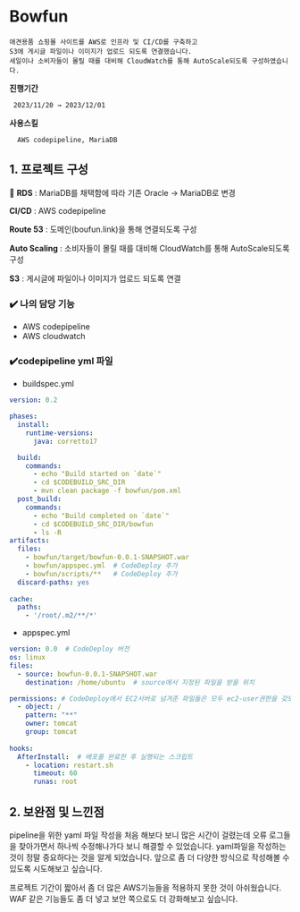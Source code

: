 # Bowfun
    애견용품 쇼핑몰 사이트를 AWS로 인프라 및 CI/CD를 구축하고 
    S3에 게시글 파일이나 이미지가 업로드 되도록 연결했습니다. 
    세일이나 소비자들이 몰릴 때를 대비해 CloudWatch를 통해 AutoScale되도록 구성하였습니다.

**진행기간**

     2023/11/20 → 2023/12/01

**사용스킬**

      AWS codepipeline, MariaDB


## **1. 프로젝트 구성**

<aside>
  
📌 **RDS** : MariaDB를 채택함에 따라 기존 Oracle → MariaDB로 변경

**CI/CD** : AWS codepipeline

**Route 53** : 도메인(boufun.link)을 통해 연결되도록 구성

**Auto Scaling** : 소비자들이 몰릴 때를 대비해 CloudWatch를 통해 AutoScale되도록 구성          

**S3** : 게시글에  파일이나 이미지가 업로드 되도록 연결

</aside>

### ✔️ **나의 담당 기능**

- AWS codepipeline
- AWS cloudwatch

### ✔️codepipeline yml 파일

- buildspec.yml

```yaml
version: 0.2

phases:
  install:
    runtime-versions:
      java: corretto17

  build:
    commands:
      - echo "Build started on `date`"
      - cd $CODEBUILD_SRC_DIR
      - mvn clean package -f bowfun/pom.xml
  post_build:
    commands:
      - echo "Build completed on `date`"
      - cd $CODEBUILD_SRC_DIR/bowfun
      - ls -R
artifacts:
  files:
    - bowfun/target/bowfun-0.0.1-SNAPSHOT.war
    - bowfun/appspec.yml  # CodeDeploy 추가
    - bowfun/scripts/**   # CodeDeploy 추가
  discard-paths: yes
  
cache:
  paths:
    - '/root/.m2/**/*'
```

- appspec.yml

```yaml
version: 0.0  # CodeDeploy 버전
os: linux
files:    
  - source: bowfun-0.0.1-SNAPSHOT.war
    destination: /home/ubuntu  # source에서 지정된 파일을 받을 위치

permissions: # CodeDeploy에서 EC2서버로 넘겨준 파일들은 모두 ec2-user권한을 갖도록 설정
  - object: /
    pattern: "**"
    owner: tomcat
    group: tomcat
    
hooks:
  AfterInstall:  # 배포를 완료한 후 실행되는 스크립트
    - location: restart.sh
      timeout: 60
      runas: root
```

## 2. 보완점 및 느낀점

pipeline을 위한 yaml 파일 작성을 처음 해보다 보니 많은 시간이 걸렸는데 오류 로그들을 찾아가면서 하나씩 수정해나가다 보니 해결할 수 있었습니다. yaml파일을 작성하는 것이 정말 중요하다는 것을 알게 되었습니다. 앞으로 좀 더 다양한 방식으로 작성해볼 수 있도록 시도해보고 싶습니다. 

프로젝트 기간이  짧아서 좀 더 많은 AWS기능들을 적용하지 못한 것이 아쉬웠습니다. WAF  같은 기능들도 좀 더 넣고 보안 쪽으로도 더 강화해보고 싶습니다.
